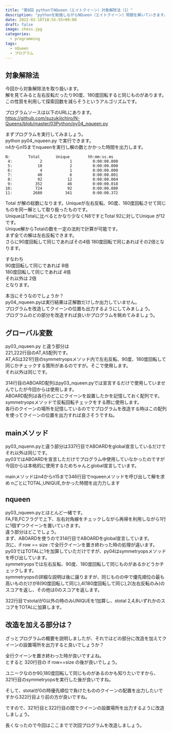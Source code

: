 ```yaml
---
title: "第8回 pythonでNQueen（エイトクイーン）対象解除法（1）"
description: "pythonを勉強しながらNQueen（エイトクイーン）問題を解いていきます。今回は第8回目。今回から対象解除法が登場します。解を見てみると左右反転だったり90度、180度回転すると同じものがあります。この性質を利用して探索回数を減らそうというアルゴリズムです。今回は対象解除法の概要を説明します。" 
date: 2022-02-16T18:55:55+09:00
draft: false 
image: chess.jpg
categories:
  - programming 
tags:
  - nQueen 
  - プログラム
---
```

## 対象解除法 
 今回から対象解除法を取り扱います。        
 解を見てみると左右反転だったり90度、180度回転すると同じものがあります。この性質を利用して探索回数を減らそうというアルゴリズムです。  
 
プログラムソースは以下のURLにあります。    
https://github.com/suzukiiichiro/N-Queens/blob/master/03Python/py04_nqueen.py  

まずプログラムを実行してみましょう。  
python py04_nqueen.py で実行できます。  
n4からn15までnqueenを実行し解の数とかかった時間を出力します。  
```
N:        Total       Unique        hh:mm:ss.ms
 4:            2            1         0:00:00.000
 5:           10            2         0:00:00.000
 6:            4            1         0:00:00.000
 7:           40            6         0:00:00.001
 8:           92           12         0:00:00.004
 9:          352           46         0:00:00.018
10:          724           92         0:00:00.080
11:         2680          341         0:00:00.372
```
Total が解の総数になります。Uniqueが左右反転、90度、180度回転させて同じものを同一解として取り扱ったものです。  
UniqueはTotalに比べるとかなり少なくN8ですとTotal 92に対してUnique が12です。  
Unique解からTotalの数を一定の法則で計算が可能です。  
まず全ての解は左右反転できます。  
さらに90度回転して同じであればその4倍 180度回転で同じあればその2倍となります。  

すなわち  
90度回転して同じであれば 8倍  
180度回転して同じであれば 4倍  
それ以外は 2倍  
となります。  

本当にそうなのでしょうか？  
py04_nqueen.pyは実行結果は正解数だけしか出力していません。  
プログラムを改造してクイーンの位置も出力するようにしてみましょう。  
プログラムのどの部分を改造すれば良いかプログラムを眺めてみましょう。  

## グローバル変数
py03_nqueen.py と違う部分は  
221,222行目のAT,AS配列です。  
AT,ASは321行目のsymmetryopsメソッド内で左右反転、90度、180度回転して同じかチェックする箇所があるのですが。そこで使用します。  
それ以外は同じです。  

314行目のABOARD配列はpy03_nqueen.pyでは宣言するだけで使用していませんでしたが今回からは使用します。  
ABOARD配列は各行のどこにクイーンを設置したかを記憶しておく配列です。  
symmetryopsメソッドで反転回転チェックをする際に使用します。  
各行のクイーンの場所を記憶しているのででプログラムを改造する時はこの配列を使ってクイーンの位置を出力すれば良さそうですね。  

## mainメソッド
py03_nquenn.pyと違う部分は337行目でABOARDをglobal宣言しているだけでそれ以外は同じです。  
py03ではABOARDを宣言しただけでプログラム中使用していなかったのですが今回からは本格的に使用するためちゃんとglobal宣言しています。  

mainメソッドはn4からn15まで346行目でnqueenメソッドを呼び出して解を求め
nごとにTOTAL,UNIQUE,かかった時間を出力力します  

## nqueen
py03_nqueen.pyとほとんど一緒です。  
FA,FB,FCフラグで上下、左右対角線をチェックしながら再帰を利用しながら1行に1個ずつクイーンを置いていきます。  
違う部分はどこでしょう。  
まず、ABOARDを使うので314行目でABOARDをglobal宣言しています。  
次に、if row == size :で全行クイーンを置き終わった時の処理が違います。  
py03ではTOTALに1を加算していただけですが、py04はsymmetryopsメソッドを呼び出しています。  
symmetryopsでは左右反転、90度、180度回転して同じものがあるかどうかチェックします。  
symmetryopsの詳細な説明は後に譲りますが、同じものの中で優先順位の最も高いものだけが8(90度回転して同じ),4(180度回転して同じ),2(左右反転のみ)のスコアを返し、その他は0のスコアを返します。  

322行目でstotalが0以外の時のみUNIQUEを1加算し、stotal 2,4,8いずれかのスコアをTOTALに加算します。  

## 改造を加える部分は？
ざっとプログラムの概要を説明しましたが、それではどの部分に改造を加えてクイーンの設置場所を出力すると良いでしょうか？  

全行クイーンを置き終わった時が良いですよね。  
とすると 320行目の if row==size の後が良いでしょう。  

ユニークなのか90,180度回転して同じものがあるのかも知りたいですから、  
321行目のsymmetryopsを実行した後が良いですね。  

そして、stotalが0の時優先順位で負けたもののクイーンの配置を出力したいですから322行目より前の方が良いですね。  

ですので、321行目と322行目の間でクイーンの設置場所を出力するように改造しましょう。  

長くなったので今回はここまでで次回プログラムを改造しましょう。  

